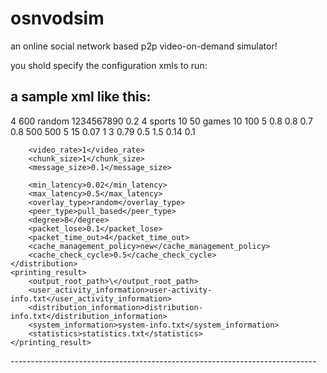 # osnvodsim
an online social network based p2p video-on-demand simulator!


you shold specify the configuration xmls to run:

a sample xml like this:
----------------------------------------------------------------------------

<?xml version="1.0" encoding="UTF-8"?>
<configuration>
	<system>
		<exec_cycles>4</exec_cycles>
		<exec_time>600</exec_time>
		<seed_type>random</seed_type>
		<seed>1234567890</seed> 
		<random_variation>0.2</random_variation>
	</system>
	<inventory_category>
		<popularity_rank>4</popularity_rank>
		<category>
			<ctg_name>sports</ctg_name>
			<ctg_amount>10</ctg_amount> 
			<ctg_avg_length>50</ctg_avg_length>
		</category>
		<category>
			<ctg_name>games</ctg_name>
			<ctg_amount>10</ctg_amount> 
			<ctg_avg_length>100</ctg_avg_length>
		</category>
	</inventory_category>
	<user_interactivity>
		<uta_avg_incomings_per_second>5</uta_avg_incomings_per_second>
		<uta_watched_fraction>0.8</uta_watched_fraction>
		<uta_probability_watch_next>0.8</uta_probability_watch_next>
		<uta_selecting_same_category>0.7</uta_selecting_same_category>
		<uta_selecting_interested_category>0.8</uta_selecting_interested_category>
	</user_interactivity>
	<distribution>
		<server_config>
			<server>
				<server_bandwidth>500</server_bandwidth>
			</server>
            <server>
                <server_bandwidth>500</server_bandwidth>
            </server>
        </server_config>
		<peer_bandwidth>
			<bandwidth>
				<upload_bandwidth>5</upload_bandwidth>
				<download_bandwidth>15</download_bandwidth>
				<bw_fraction>0.07</bw_fraction>
			</bandwidth>
			<bandwidth>
				<upload_bandwidth>1</upload_bandwidth>
				<download_bandwidth>3</download_bandwidth>
				<bw_fraction>0.79</bw_fraction>
			</bandwidth>
                <bandwidth>
				<upload_bandwidth> 0.5</upload_bandwidth>
				<download_bandwidth>1.5</download_bandwidth>
				<bw_fraction>0.14</bw_fraction>
			</bandwidth>
		</peer_bandwidth>
		<packet_loss_rate>0.1</packet_loss_rate>


		<video_rate>1</video_rate>
        <chunk_size>1</chunk_size>
        <message_size>0.1</message_size>

		<min_latency>0.02</min_latency>
		<max_latency>0.5</max_latency>
		<overlay_type>random</overlay_type>
		<peer_type>pull_based</peer_type>
		<degree>8</degree>
		<packet_lose>0.1</packet_lose>
		<packet_time_out>4</packet_time_out>
		<cache_management_policy>new</cache_management_policy>
		<cache_check_cycle>0.5</cache_check_cycle>
	</distribution>
	<printing_result>
		<output_root_path>\</output_root_path>
		<user_activity_information>user-activity-info.txt</user_activity_information>
		<distribution_information>distribution-info.txt</distribution_information>
		<system_information>system-info.txt</system_information>	
		<statistics>statistics.txt</statistics>
	</printing_result>
</configuration>
----------------------------------------------------------------------------
